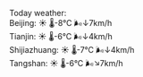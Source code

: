 Today weather:  
Beijing: ☀️   🌡️-8°C 🌬️↓7km/h  
Tianjin: ☀️   🌡️-6°C 🌬️↓4km/h  
Shijiazhuang: ☀️   🌡️-7°C 🌬️↓4km/h  
Tangshan: ☀️   🌡️-6°C 🌬️↘7km/h  
